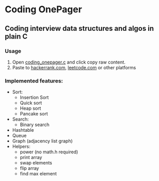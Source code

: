 # Coding OnePager

## Coding interview data structures and algos in plain C

### Usage
1. Open [coding_onepager.c](https://github.com/aospan/coding_onepager/blob/main/coding_onepager.c) and click copy raw content.
2. Paste to [hackerrank.com](https://www.hackerrank.com/), [leetcode.com](https://leetcode.com/) or other platforms

### Implemented features:
* Sort:
  * Insertion Sort
  * Quick sort
  * Heap sort
  * Pancake sort
* Search:
  * Binary search
* Hashtable
* Queue
* Graph (adjacency list graph)
* Helpers:
  * power (no math.h required)
  * print array
  * swap elements
  * flip array
  * find max element
